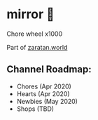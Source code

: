 # mirror 💠
Chore wheel x1000

Part of [zaratan.world](https://zaratan.world)

## Channel Roadmap:

- Chores (Apr 2020)
- Hearts (Apr 2020)
- Newbies (May 2020)
- Shops (TBD)

